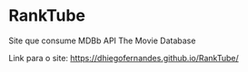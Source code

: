 # RankTube
Site que consume MDBb API
The Movie Database

Link para o site:
https://dhiegofernandes.github.io/RankTube/
